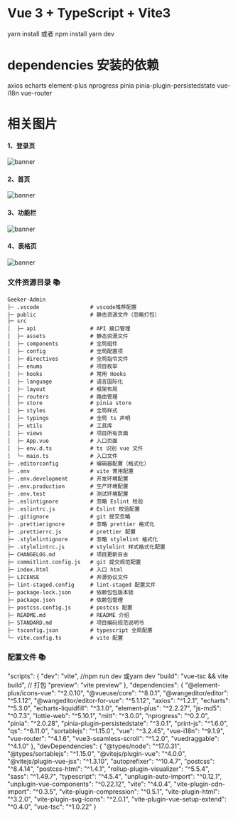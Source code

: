 # Vue 3 + TypeScript + Vite3

yarn install 或者 npm install
yarn dev

# dependencies 安装的依赖  

axios  echarts  element-plus nprogress  pinia  pinia-plugin-persistedstate  vue-i18n  vue-router

# 相关图片

#### 1、登录页

![banner](https://i.postimg.cc/k4RQQFg4/1673491247305.png)

#### 2、首页

![banner](https://i.postimg.cc/Gmv6QG9X/1673491299592.png)

#### 3、功能栏

![banner](https://i.postimg.cc/FFdvSfbB/1673491327383.png)

#### 4、表格页

![banner](https://i.postimg.cc/MKSLGX9R/1673491365805.png)

### 文件资源目录 📚

```text
Geeker-Admin
├─ .vscode                # vscode推荐配置
├─ public                 # 静态资源文件（忽略打包）
├─ src
│  ├─ api                 # API 接口管理
│  ├─ assets              # 静态资源文件
│  ├─ components          # 全局组件
│  ├─ config              # 全局配置项
│  ├─ directives          # 全局指令文件
│  ├─ enums               # 项目枚举
│  ├─ hooks               # 常用 Hooks
│  ├─ language            # 语言国际化
│  ├─ layout              # 框架布局
│  ├─ routers             # 路由管理
│  ├─ store               # pinia store
│  ├─ styles              # 全局样式
│  ├─ typings             # 全局 ts 声明
│  ├─ utils               # 工具库
│  ├─ views               # 项目所有页面
│  ├─ App.vue             # 入口页面
│  ├─ env.d.ts            # ts 识别 vue 文件
│  └─ main.ts             # 入口文件
├─ .editorconfig          # 编辑器配置（格式化）
├─ .env                   # vite 常用配置
├─ .env.development       # 开发环境配置
├─ .env.production        # 生产环境配置
├─ .env.test              # 测试环境配置
├─ .eslintignore          # 忽略 Eslint 校验
├─ .eslintrc.js           # Eslint 校验配置
├─ .gitignore             # git 提交忽略
├─ .prettierignore        # 忽略 prettier 格式化
├─ .prettierrc.js         # prettier 配置
├─ .stylelintignore       # 忽略 stylelint 格式化
├─ .stylelintrc.js        # stylelint 样式格式化配置
├─ CHANGELOG.md           # 项目更新日志
├─ commitlint.config.js   # git 提交规范配置
├─ index.html             # 入口 html
├─ LICENSE                # 开源协议文件
├─ lint-staged.config     # lint-staged 配置文件
├─ package-lock.json      # 依赖包包版本锁
├─ package.json           # 依赖包管理
├─ postcss.config.js      # postcss 配置
├─ README.md              # README 介绍
├─ STANDARD.md            # 项目编码规范说明书
├─ tsconfig.json          # typescript 全局配置
└─ vite.config.ts         # vite 配置
```

### 配置文件 📚

 "scripts": {
    "dev": "vite",   //npm run dev  或yarn dev
    "build": "vue-tsc && vite build", // 打包
    "preview": "vite preview"
  },
  "dependencies": {
    "@element-plus/icons-vue": "^2.0.10",
    "@vueuse/core": "^8.0.1",
    "@wangeditor/editor": "^5.1.12",
    "@wangeditor/editor-for-vue": "^5.1.12",
    "axios": "^1.2.1",
    "echarts": "^5.3.0",
    "echarts-liquidfill": "^3.1.0",
    "element-plus": "^2.2.27",
    "js-md5": "^0.7.3",
    "lottie-web": "^5.10.1",
    "mitt": "^3.0.0",
    "nprogress": "^0.2.0",
    "pinia": "^2.0.28",
    "pinia-plugin-persistedstate": "^3.0.1",
    "print-js": "^1.6.0",
    "qs": "^6.11.0",
    "sortablejs": "^1.15.0",
    "vue": "^3.2.45",
    "vue-i18n": "^9.1.9",
    "vue-router": "^4.1.6",
    "vue3-seamless-scroll": "^1.2.0",
    "vuedraggable": "^4.1.0"
  },
  "devDependencies": {
    "@types/node": "^17.0.31",
    "@types/sortablejs": "^1.15.0",
    "@vitejs/plugin-vue": "^4.0.0",
    "@vitejs/plugin-vue-jsx": "^1.3.10",
    "autoprefixer": "^10.4.7",
    "postcss": "^8.4.14",
    "postcss-html": "^1.4.1",
    "rollup-plugin-visualizer": "^5.5.4",
    "sass": "^1.49.7",
    "typescript": "^4.5.4",
    "unplugin-auto-import": "^0.12.1",
    "unplugin-vue-components": "^0.22.12",
    "vite": "^4.0.4",
    "vite-plugin-cdn-import": "^0.3.5",
    "vite-plugin-compression": "^0.5.1",
    "vite-plugin-html": "^3.2.0",
    "vite-plugin-svg-icons": "^2.0.1",
    "vite-plugin-vue-setup-extend": "^0.4.0",
    "vue-tsc": "^1.0.22"
  }
